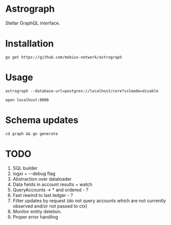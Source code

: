 Astrograph
==========

Stellar GraphQL interface.

# Installation

`go get https://github.com/mobius-network/astrograph`

# Usage

`astrograph --database-url=postgres://localhost/core?sslmode=disable`

`open localhost:8000`

# Schema updates

`cd graph && go generate`

# TODO

1. SQL builder
2. logxi + --debug flag
3. Abstraction over dataloader
2. Data fields in account results + watch
9. QueryAccounts -> * and ordered - ?
3. Fast rewind to last ledger - ?
4. Filter updates by request (do not query accounts which are not currently observed and/or not passed to ctx)
5. Monitor entity deletion.
6. Proper error handling

